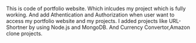 This is code of portfolio website. Which inlcudes my project which is fully working. And add Athentication and Authorization when user want to access my portfolio website and my projects. 
I added projects like URL-Shortner by using Node.js and MongoDB. And Currency Convertor,Amazon clone projects.
